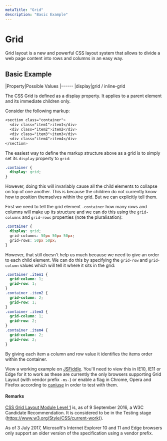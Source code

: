 ```yaml
---
metaTitle: "Grid"
description: "Basic Example"
---
```


# Grid


Grid layout is a new and powerful CSS layout system that allows to divide a web page content into rows and columns in an easy way.



## Basic Example


|Property|Possible Values
|------
|display|grid / inline-grid

The CSS Grid is defined as a display property. It applies to a parent element and its immediate children only.

Consider the following markup:

```css
<section class="container">
  <div class="item1">item1</div>
  <div class="item2">item2</div>
  <div class="item3">item3</div>
  <div class="item4">item4</div>
</section>

```

The easiest way to define the markup structure above as a grid is to simply set its `display` property to `grid`:

```css
.container {
  display: grid;   
}

```

However, doing this will invariably cause all the child elements to collapse on top of one another. This is because the children do not currently know how to position themselves within the grid. But we can explicitly tell them.

First we need to tell the grid element `.container` how many rows and columns will make up its structure and we can do this using the `grid-columns` and `grid-rows` properties (note the pluralisation):

```css
.container {
  display: grid;
  grid-columns: 50px 50px 50px;
  grid-rows: 50px 50px;
}

```

However, that still doesn't help us much because we need to give an order to each child element. We can do this by specifying the `grid-row` and `grid-column` values which will tell it where it sits in the grid:

```css
.container .item1 {
  grid-column: 1;
  grid-row: 1;
}
.container .item2 {
  grid-column: 2;
  grid-row: 1;
}
.container .item3 {
  grid-column: 1;
  grid-row: 2;
}
.container .item4 {
  grid-column: 2;
  grid-row: 2;
}

```

By giving each item a column and row value it identifies the items order within the container.

View a working example on [JSFiddle](https://jsfiddle.net/fexfwkkv/3/). You'll need to view this in IE10, IE11 or Edge for it to work as these are currently the only browsers supporting Grid Layout (with vendor prefix `-ms-`) or enable a flag in Chrome, Opera and Firefox according to [caniuse](http://caniuse.com/#feat=css-grid) in order to test with them.



#### Remarks


[CSS Grid Layout Module Level 1](https://www.w3.org/TR/css-grid-1/) is, as of 9 September 2016, a W3C Candidate Recommendation. It is considered to be in the Testing stage ([https://www.w3.org/Style/CSS/current-work)](https://www.w3.org/Style/CSS/current-work)).

As of 3 July 2017, Microsoft's Internet Explorer 10 and 11 and Edge browsers only support an older version of the specification using a vendor prefix.

